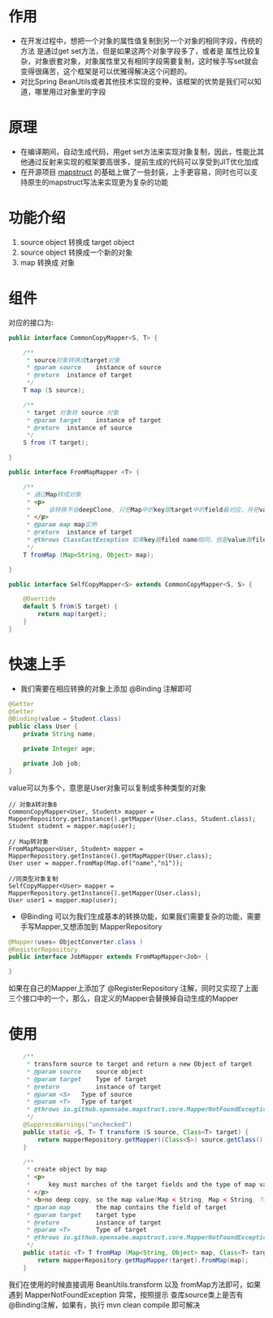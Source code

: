 # 作用
- 在开发过程中，想把一个对象的属性值复制到另一个对象的相同字段，传统的方法 是通过get set方法，但是如果这两个对象字段多了，或者是
属性比较复杂，对象嵌套对象，对象属性里又有相同字段需要复制，这时候手写set就会变得很痛苦，这个框架是可以优雅得解决这个问题的。
- 对比Spring BeanUtils或者其他技术实现的变种，该框架的优势是我们可以知道，哪里用过对象里的字段

# 原理
- 在编译期间，自动生成代码，用get set方法来实现对象复制，因此，性能比其他通过反射来实现的框架要高很多，提前生成的代码可以享受到JIT优化加成
- 在开源项目 [mapstruct](https://github.com/mapstruct/mapstruct) 的基础上做了一些封装，上手更容易，同时也可以支持原生的mapstruct写法来实现更为复杂的功能

# 功能介绍

1. source object 转换成 target object
2. source object 转换成一个新的对象
3. map 转换成 对象

# 组件

对应的接口为:

```java
public interface CommonCopyMapper<S, T> {

    /**
     * source对象转换成target对象
     * @param source    instance of source
     * @return  instance of target
     */
    T map (S source);

    /**
     * target 对象转 source 对象
     * @param target    instance of target
     * @return  instance of source
     */
    S from (T target);

}

public interface FromMapMapper <T> {

    /**
     * 通过Map转成对象
     * <p>
     *     该转换不会deepClone, 只把Map中的key跟target中的field最对应，并把value强转成field类型
     * </p>
     * @param map map实例
     * @return  instance of target
     * @throws ClassCastException 如果key跟filed name相同，但是value跟filed类型不同
     */
    T fromMap (Map<String, Object> map);

}

public interface SelfCopyMapper<S> extends CommonCopyMapper<S, S> {

    @Override
    default S from(S target) {
        return map(target);
    }
}
```

# 快速上手

- 我们需要在相应转换的对象上添加 @Binding 注解即可

```java
@Getter
@Setter
@Binding(value = Student.class)
public class User {
    private String name;

    private Integer age;

    private Job job;
}

```
value可以为多个，意思是User对象可以复制成多种类型的对象

```
// 对象A转对象B
CommonCopyMapper<User, Student> mapper = MapperRepository.getInstance().getMapper(User.class, Student.class);
Student student = mapper.map(user);

// Map转对象
FromMapMapper<User, Student> mapper = MapperRepository.getInstance().getMapMapper(User.class);
User user = mapper.fromMap(Map.of("name","n1"));

//同类型对象复制
SelfCopyMapper<User> mapper = MapperRepository.getInstance().getMapper(User.class);
User user1 = mapper.map(user);
```

- @Binding 可以为我们生成基本的转换功能，如果我们需要复杂的功能，需要手写Mapper,又想添加到 MapperRepository

```java
@Mapper(uses= ObjectConverter.class )
@RegisterRepository
public interface JobMapper extends FromMapMapper<Job> {

}
```
如果在自己的Mapper上添加了 @RegisterRepository 注解，同时又实现了上面三个接口中的一个，那么，自定义的Mapper会替换掉自动生成的Mapper

# 使用

```java
    /**
     * transform source to target and return a new Object of target
     * @param source    source object
     * @param target    Type of target
     * @return          instance of target
     * @param <S>   Type of source
     * @param <T>   Type of target
     * @throws io.github.opensabe.mapstruct.core.MapperNotFoundException if source or target class not contains annotation of {@link io.github.opensabe.mapstruct.core.Binding}
     */
    @SuppressWarnings("unchecked")
    public static <S, T> T transform (S source, Class<T> target) {
        return mapperRepository.getMapper((Class<S>) source.getClass(), target).map(source);
    }

    /**
     * create object by map
     * <p>
     *     key must marches of the target fields and the type of map value' type should same as field's type.
     * </p>
     * <b>no deep copy, so the map value(Map < String, Map < String, ?>) is not resolved.</b>
     * @param map       the map contains the field of target
     * @param target    target type
     * @return          instance of target
     * @param <T>       Type of target
     * @throws io.github.opensabe.mapstruct.core.MapperNotFoundException if target class not contains annotation of {@link io.github.opensabe.mapstruct.core.Binding}
     */
    public static <T> T fromMap (Map<String, Object> map, Class<T> target) {
        return mapperRepository.getMapMapper(target).fromMap(map);
    }
```
我们在使用的时候直接调用 BeanUtils.transform 以及 fromMap方法即可，如果遇到 MapperNotFoundException 异常，按照提示
查库source类上是否有@Binding注解，如果有，执行 mvn clean compile 即可解决
